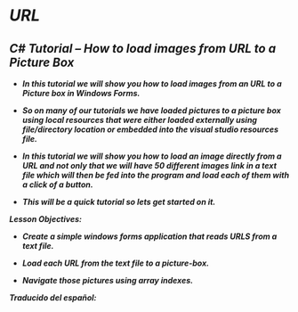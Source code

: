 # **_URL_**

## **_C# Tutorial – How to load images from URL to a Picture Box_**

- **_In this tutorial we will show you how to load images from an URL to a Picture box in Windows Forms._**
  
- **_So on many of our tutorials we have loaded pictures to a picture box using local resources that were either loaded externally using file/directory location or embedded into the visual studio resources file._**
  
- **_In this tutorial we will show you how to load an image directly from a URL and not only that we will have 50 different images link in a text file which will then be fed into the program and load each of them with a click of a button._**
  
- **_This will be a quick tutorial so lets get started on it._**

**_Lesson Objectives:_**

- **_Create a simple windows forms application that reads URLS from a text file._**
  
- **_Load each URL from the text file to a picture-box._**
  
- **_Navigate those pictures using array indexes._**

**_Traducido del español:_**
